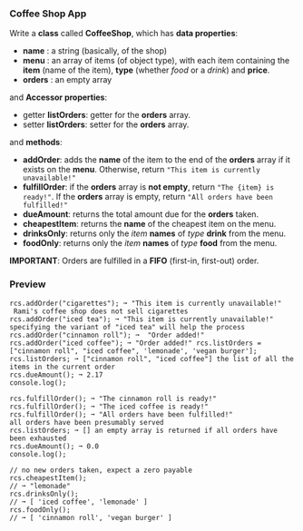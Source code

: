 ### Coffee Shop App

Write a **class** called **CoffeeShop**, which has **data properties**:

-  **name** : a string (basically, of the shop)
-  **menu** : an array of items (of object type), with each item containing the **item** (name of the item), **type** (whether _food_ or a _drink_) and **price**.
-  **orders** : an empty array

and **Accessor properties**:

-  getter **listOrders**: getter for the **orders** array.
-  setter **listOrders**: setter for the **orders** array.

and **methods**:

-  **addOrder**: adds the **name** of the item to the end of the **orders** array if it exists on the **menu**. Otherwise, return `"This item is currently unavailable!"`
-  **fulfillOrder**: if the **orders** array is **not empty**, return `"The {item} is ready!"`. If the **orders** array is empty, return `"All orders have been fulfilled!"`
-  **dueAmount**: returns the total amount due for the **orders** taken.
-  **cheapestItem**: returns the **name** of the cheapest item on the menu.
-  **drinksOnly**: returns only the _item_  **names** of _type_  **drink** from the menu.
-  **foodOnly**: returns only the _item_  **names** of _type_  **food** from the menu.

**IMPORTANT**: Orders are fulfilled in a **FIFO** (first-in, first-out) order.


### Preview

```
rcs.addOrder("cigarettes"); ➞ "This item is currently unavailable!"
 Rami's coffee shop does not sell cigarettes
rcs.addOrder("iced tea"); ➞ "This item is currently unavailable!" specifying the variant of "iced tea" will help the process
rcs.addOrder("cinnamon roll"); ➞  "Order added!"
rcs.addOrder("iced coffee"); ➞ "Order added!" rcs.listOrders = ["cinnamon roll", "iced coffee", 'lemonade', 'vegan burger'];
rcs.listOrders; ➞ ["cinnamon roll", "iced coffee"] the list of all the items in the current order
rcs.dueAmount(); ➞ 2.17
console.log();

rcs.fulfillOrder(); ➞ "The cinnamon roll is ready!"
rcs.fulfillOrder(); ➞ "The iced coffee is ready!"
rcs.fulfillOrder(); ➞ "All orders have been fulfilled!"
all orders have been presumably served
rcs.listOrders; ➞ [] an empty array is returned if all orders have been exhausted
rcs.dueAmount(); ➞ 0.0
console.log();

// no new orders taken, expect a zero payable
rcs.cheapestItem();
// ➞ "lemonade"
rcs.drinksOnly();
// ➞ [ 'iced coffee', 'lemonade' ]
rcs.foodOnly();
// ➞ [ 'cinnamon roll', 'vegan burger' ]
```
